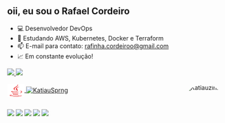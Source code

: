 ## oii, eu sou o Rafael Cordeiro

- 💻 Desenvolvedor DevOps
- 🌱 Estudando AWS, Kubernetes, Docker e Terraform
- 📫 E-mail para contato: rafinha.cordeiroo@gmail.com
- 📈 Em constante evolução! 

<div>
  <a href="https://github.com/Katiauzin">
 <img height="145em" src="https://github-readme-stats.vercel.app/api?username=Katiauzin&show_icons=true&theme=dark&include_all_commits=true&count_private=true"/>
  <img height="145em" src="https://github-readme-stats.vercel.app/api/top-langs/?username=Katiauzin&layout=compact&langs_count=7&theme=dark"/>
</div>
  
<div style="display: inline_block"><br>
  <img align="center" alt="katiauJava" height="30" width="40" src="https://raw.githubusercontent.com/devicons/devicon/master/icons/java/java-plain.svg">
  <img align="center" alt="KatiauSprng" height="30" width="40"  src="https://cdn.jsdelivr.net/gh/devicons/devicon/icons/spring/spring-original.svg">
  <img align="right" alt="Katiauzinho" height="150" style="border-radius:50px;" src="https://i.pinimg.com/originals/e4/26/70/e426702edf874b181aced1e2fa5c6cde.gif?width=676&height=676">
</div>
  
  ##
  
<div> 
  <a href="https://www.youtube.com/channel/UCqBzy8B2nBHdBJBS_U729ug" target="_blank"><img src="https://img.shields.io/badge/YouTube-FF0000?style=for-the-badge&logo=youtube&logoColor=white" target="_blank"></a>
  <a href="https://www.instagram.com/rafaeldossantos04/" target="_blank"><img src="https://img.shields.io/badge/-Instagram-%23E4405F?style=for-the-badge&logo=instagram&logoColor=white" target="_blank"></a>
 	<a href="https://www.twitch.tv/rafinhadoprata1" target="_blank"><img src="https://img.shields.io/badge/Twitch-9146FF?style=for-the-badge&logo=twitch&logoColor=white" target="_blank"></a>
  <a href = "mailto:rafinha.cordeiroo@gmail.com"><img src="https://img.shields.io/badge/-Gmail-%23333?style=for-the-badge&logo=gmail&logoColor=white" target="_blank"></a>
    <a href="https://www.linkedin.com/in/rafael-cordeiro-530533202" target="_blank"><img src="https://img.shields.io/badge/-LinkedIn-%230077B5?style=for-the-badge&logo=linkedin&logoColor=white" target="_blank"></a> 
